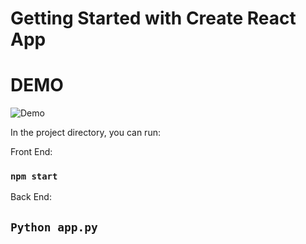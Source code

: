 # Getting Started with Create React App

# DEMO
![Demo](https://github.com/teedrm/beauti-sense/blob/master/frontend/public/1.png)

In the project directory, you can run:

Front End:

### `npm start`


Back End:

## `Python app.py`